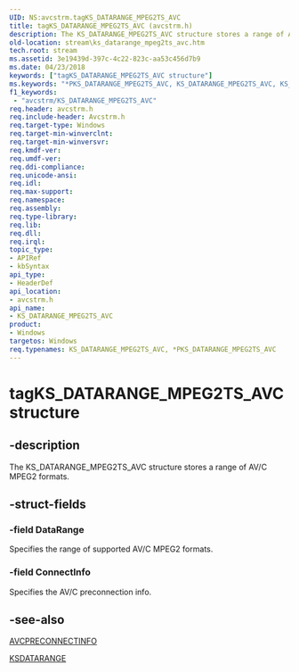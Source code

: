 ```yaml
---
UID: NS:avcstrm.tagKS_DATARANGE_MPEG2TS_AVC
title: tagKS_DATARANGE_MPEG2TS_AVC (avcstrm.h)
description: The KS_DATARANGE_MPEG2TS_AVC structure stores a range of AV/C MPEG2 formats.
old-location: stream\ks_datarange_mpeg2ts_avc.htm
tech.root: stream
ms.assetid: 3e19439d-397c-4c22-823c-aa53c456d7b9
ms.date: 04/23/2018
keywords: ["tagKS_DATARANGE_MPEG2TS_AVC structure"]
ms.keywords: "*PKS_DATARANGE_MPEG2TS_AVC, KS_DATARANGE_MPEG2TS_AVC, KS_DATARANGE_MPEG2TS_AVC structure [Streaming Media Devices], PKS_DATARANGE_MPEG2TS_AVC, PKS_DATARANGE_MPEG2TS_AVC structure pointer [Streaming Media Devices], avcsref_604304aa-f90b-4897-a134-c05eff1240aa.xml, avcstrm/KS_DATARANGE_MPEG2TS_AVC, avcstrm/PKS_DATARANGE_MPEG2TS_AVC, stream.ks_datarange_mpeg2ts_avc, tagKS_DATARANGE_MPEG2TS_AVC"
f1_keywords:
 - "avcstrm/KS_DATARANGE_MPEG2TS_AVC"
req.header: avcstrm.h
req.include-header: Avcstrm.h
req.target-type: Windows
req.target-min-winverclnt: 
req.target-min-winversvr: 
req.kmdf-ver: 
req.umdf-ver: 
req.ddi-compliance: 
req.unicode-ansi: 
req.idl: 
req.max-support: 
req.namespace: 
req.assembly: 
req.type-library: 
req.lib: 
req.dll: 
req.irql: 
topic_type:
- APIRef
- kbSyntax
api_type:
- HeaderDef
api_location:
- avcstrm.h
api_name:
- KS_DATARANGE_MPEG2TS_AVC
product:
- Windows
targetos: Windows
req.typenames: KS_DATARANGE_MPEG2TS_AVC, *PKS_DATARANGE_MPEG2TS_AVC
---
```


# tagKS_DATARANGE_MPEG2TS_AVC structure


## -description


The KS_DATARANGE_MPEG2TS_AVC structure stores a range of AV/C MPEG2 formats.


## -struct-fields




### -field DataRange

Specifies the range of supported AV/C MPEG2 formats.


### -field ConnectInfo

Specifies the AV/C preconnection info.


## -see-also




<a href="https://docs.microsoft.com/windows-hardware/drivers/ddi/avc/ns-avc-_avcpreconnectinfo">AVCPRECONNECTINFO</a>



<a href="https://docs.microsoft.com/previous-versions/ff561658(v=vs.85)">KSDATARANGE</a>
 

 

